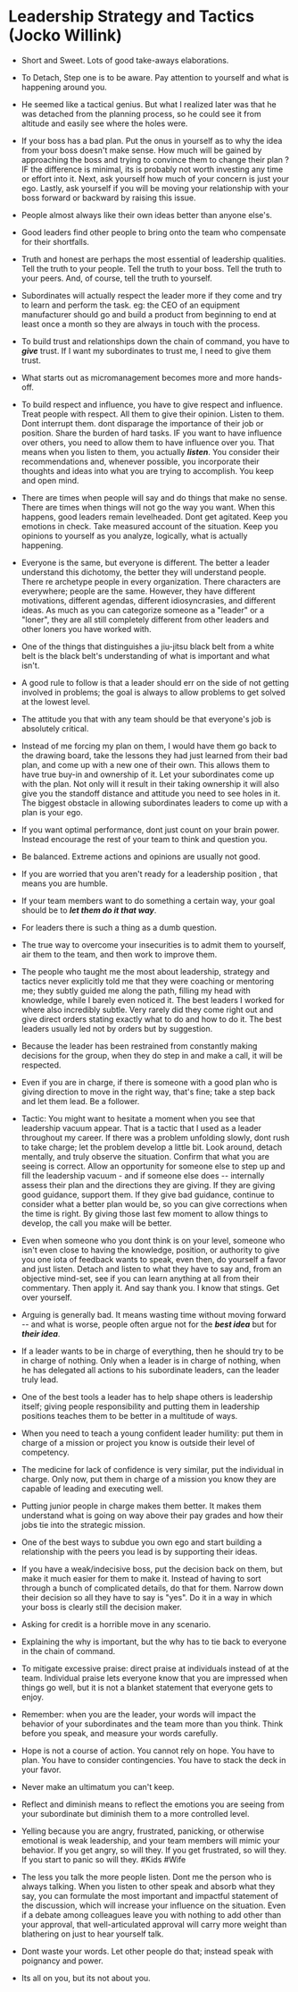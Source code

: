 # Leadership Strategy and Tactics (Jocko Willink)

- Short and Sweet.  Lots of good take-aways elaborations.

- To Detach, Step one is to be aware. Pay attention to yourself and what is happening around you.

- He seemed like a tactical genius. But what I realized later was that he was detached from the planning process, so he could see it from altitude and easily see where the holes were.

- If your boss has a bad plan. Put the onus in yourself as to why the idea from your boss doesn't make sense.  How much will be gained by approaching the boss and trying to convince them to change their plan ? IF the difference is minimal, its is probably not worth investing any time or effort into it. Next, ask yourself how much of your concern is just your ego. Lastly, ask yourself if you will be moving your relationship with your boss forward or backward by raising this issue.

- People almost always like their own ideas better than anyone else's.

- Good leaders find other people to bring onto the team who compensate for their shortfalls.

- Truth and honest are perhaps the most essential of leadership qualities. Tell the truth to your people. Tell the truth to your boss. Tell the truth to your peers. And, of course, tell the truth to yourself.

- Subordinates will actually respect the leader more if they come and try to learn and perform the task. eg: the CEO of an equipment manufacturer should go and build a product from beginning to end at least once a month so they are always in touch with the process.

- To build trust and relationships down the chain of command, you have to **_give_** trust. If I want my subordinates to trust me, I need to give them trust.

- What starts out as micromanagement becomes more and more hands-off.

- To build respect and influence, you have to give respect and influence. Treat people with respect. All them to give their opinion. Listen to them. Dont interrupt them. dont disparage the importance of their job or position. Share the burden of hard tasks. IF you want to have influence over others, you need to allow them to have influence over you. That means when you listen to them, you actually **_listen_**. You consider their recommendations and, whenever possible, you incorporate their thoughts and ideas into what you are trying to accomplish. You keep and open mind.

- There are times when people will say and do things that make no sense. There are times when things will not go the way you want. When this happens, good leaders remain levelheaded. Dont get agitated. Keep you emotions in check. Take measured account of the situation. Keep you opinions to yourself as you analyze, logically, what is actually happening.

- Everyone is the same, but everyone is different. The better a leader understand this dichotomy, the better they will understand people. There re archetype people in every organization. There characters are everywhere; people are the same. However, they have different motivations, different agendas, different idiosyncrasies, and different ideas. As much as you can categorize someone as a "leader" or a "loner", they are all still completely different from other leaders and other loners you have worked with.

- One of the things that distinguishes a jiu-jitsu black belt from a white belt is the black belt's understanding of what is important and what isn't.

- A good rule to follow is that a leader should err on the side of not getting involved in problems; the goal is always to allow problems to get solved at the lowest level.

- The attitude you that with any team should be that everyone's job is absolutely critical.

- Instead of me forcing my plan on them, I would have them go back to the drawing board, take the lessons they had just learned from their bad plan, and come up with a new one of their own. This allows them to have true buy-in and ownership of it.  Let your subordinates come up with the plan. Not only will it result in their taking ownership it will also give you the standoff distance and attitude you need to see holes in it. The biggest obstacle in allowing subordinates leaders to come up with a plan is your ego.

- If you want optimal performance, dont just count on your brain power. Instead encourage the rest of your team to think and question you.

- Be balanced. Extreme actions and opinions are usually not good.

- If you are worried that you aren't ready for a leadership position , that means you are humble.

- If your team members want to do something a certain way, your goal should be to **_let them do it that way_**.

- For leaders there is such a thing as a dumb question.

- The true way to overcome your insecurities is to admit them to yourself, air them to the team, and then work to improve them.

- The people who taught me the most about leadership, strategy and tactics never explicitly told me that they were coaching or mentoring me; they subtly guided me along the path, filling my head with knowledge, while I barely even noticed it. The best leaders I worked for where also incredibly subtle. Very  rarely did they come right out and give direct orders stating exactly what to do and how to do it. The best leaders usually led not by orders but by suggestion.

- Because the leader has been restrained from constantly making decisions for the group, when they do step in and make a call, it will be respected.

- Even if you are in charge, if there is someone with a good plan who is giving direction to move in the right way, that's fine; take a step back and let them lead. Be a follower.

- Tactic: You might want to hesitate a moment when you see that leadership vacuum appear. That is a tactic that I used as a leader throughout my career.  If there was a problem unfolding slowly, dont rush to take charge; let the problem develop a little bit. Look around, detach mentally, and truly observe the situation. Confirm that what you are seeing is correct. Allow an opportunity for someone else to step up and fill the leadership vacuum - and if someone else does -- internally assess their plan and the directions they are giving. If they are giving good guidance, support them. If they give bad guidance, continue to consider what a better plan would be, so you can give corrections when the time is right.  By giving those last few moment to allow things to develop, the call you make will be better.

- Even when someone who you dont think is on your level, someone who isn't even close to having the knowledge, position, or authority to give you one iota of feedback wants to speak, even then, do yourself a favor and just listen. Detach and listen to what they have to say and, from an objective mind-set, see if you can learn anything at all from their commentary. Then apply it. And say thank you. I know that stings. Get over yourself.

- Arguing is generally bad. It means wasting time without moving forward -- and what is worse, people often argue not for the **_best idea_**  but for **_their idea_**.

- If a leader wants to be in charge of everything, then he should try to be in charge of nothing. Only when a leader is in charge of nothing, when he has delegated all actions to his subordinate leaders, can the leader truly lead.

- One of the best tools a leader has to help shape others is leadership itself; giving people responsibility and putting them in leadership positions teaches them to be better in a multitude of ways.

- When you need to teach a young confident leader humility: put them in charge of a mission or project you know is outside their level of competency.

- The medicine for lack of confidence is very similar, put the individual in charge. Only now, put them in charge of a mission you know they are capable of leading and executing well.

- Putting junior people in charge makes them better. It makes them understand what is going on way above their pay grades and how their jobs tie into the strategic mission.

- One of the best ways to subdue you own ego and start building a relationship with the peers you lead is by supporting their ideas.

- If you have a weak/indecisive boss, put the decision back on them, but make it much easier for them to make it. Instead of having to sort through a bunch of complicated details, do that for them. Narrow down their decision so all they have to say is "yes". Do it in a way in which your boss is clearly still the decision maker.

- Asking for credit is a horrible move in any scenario.

- Explaining the why is important, but the why has to tie back to everyone in the chain of command.

- To mitigate excessive praise: direct praise at individuals instead of at the team. Individual praise lets everyone know that you are impressed when things go well, but it is not a blanket statement that everyone gets to enjoy.

- Remember: when you are the leader, your words will impact the behavior of your subordinates and the team more than you think. Think before you speak, and measure your words carefully.

- Hope is not a course of action. You cannot rely on hope. You have to plan. You have to consider contingencies. You have to stack the deck in your favor.

- Never make an ultimatum you can't keep.

- Reflect and diminish means to reflect the emotions you are seeing from your subordinate but diminish them to a more controlled level.

- Yelling because you are angry, frustrated, panicking, or otherwise emotional is weak leadership, and your team members will mimic your behavior.  If you get angry, so will they. If you get frustrated, so will they. If you start to panic so will they. #Kids #Wife

- The less you talk the more people listen. Dont me the person who is always talking. When you listen to other speak and absorb what they say, you can formulate the most important and impactful statement of the discussion, which will increase your influence on the situation. Even if a debate among colleagues leave you with nothing to add other than your approval, that well-articulated approval will carry more weight than blathering on just to hear yourself talk.

- Dont waste your words. Let other people do that; instead speak with poignancy and power.

- Its all on you, but its not about you.